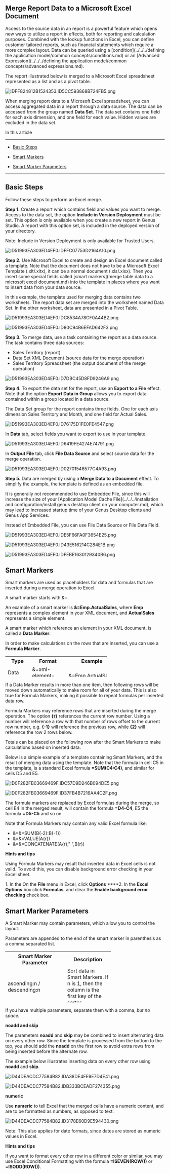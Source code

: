 ## Merge Report Data to a Microsoft Excel Document

Access to the source data in an report is a powerful feature which opens new ways to utilize a report in effects, both for reporting and calculation purposes. Combined with the lookup functions in Excel, you can define customer tailored reports, such as financial statements which require a more complex layout. Data can be queried using a [condition](../../../defining the application model/common concepts/conditions.md) or an [Advanced Expression](../../../defining the application model/common concepts/advanced expressions.md).

The report illustrated below is merged to a Microsoft Excel spreadsheet represented as a list and as a pivot table.

![IDFF824812B1524353.ID5CC593868B724FB5.png](media/IDFF824812B1524353.ID5CC593868B724FB5.png)

When merging report data to a Microsoft Excel spreadsheet, you can access aggregated data in a report through a data source. The data can be accessed from the group named **Data Set**. The data set contains one field for each axis dimension, and one field for each value. Hidden values are excluded in the data set.

In this article

* * *

*   [Basic Steps](#basic-steps)

*   [Smart Markers](#smart-markers)

*   [Smart Marker Parameters](#smart-marker-parameters)

* * *

## Basic Steps

Follow these steps to perform an Excel merge.

**Step 1.** Create a report which contains field and values you want to merge. Access to the data set, the option **Include in Version Deployment** must be set. This option is only available when you create a new report in Genus Studio. A report with this option set, is included in the deployed version of your directory.

Note: Include in Version Deployment is only available for Trusted Users.  

![ID51993EA303ED4EF0.IDFFC07753D2164A10.png](media/ID51993EA303ED4EF0.IDFFC07753D2164A10.png)

**Step 2\.** Use Microsoft Excel to create and design an Excel document called a template. Note that the document does not have to be a Microsoft Excel Template (.xlt/.xltx), it can be a normal document (.xls/.xlsx). Then you insert some special fields called [smart markers](merge table data to a microsoft excel document.md) into the template in places where you want to insert data from your data source.

In this example, the template used for merging data contains two worksheets. The report data set are merged into the worksheet named Data Set. In the other worksheet, data are presented in a Pivot Table.

![ID51993EA303ED4EF0.IDC8534A78CF0A44B2.png](media/ID51993EA303ED4EF0.IDC8534A78CF0A44B2.png)

![ID51993EA303ED4EF0.ID80C94B6EFAD642F3.png](media/ID51993EA303ED4EF0.ID80C94B6EFAD642F3.png)

**Step 3.** To merge data, use a task containing the report as a data source. The task contains three data sources:

*   Sales Territory (report)
*   Data Set XML Document (source data for the merge operation)
*   Sales Territory Spreadsheet (the output document of the merge operation)  

![ID51993EA303ED4EF0.ID7DBC45D8FD9246A9.png](media/ID51993EA303ED4EF0.ID7DBC45D8FD9246A9.png)

**Step 4\.** To export the data set for the report, use an **Export to a File** effect. Note that the option **Export Data in Group** allows you to export data contained within a group located in a data source.

The Data Set group for the report contains three fields. One for each axis dimension Sales Territory and Month, and one field for Actual Sales.

![ID51993EA303ED4EF0.ID76175D1FE0FE4547.png](media/ID51993EA303ED4EF0.ID76175D1FE0FE4547.png)

In **Data** tab, select fields you want to export to use in your template.

![ID51993EA303ED4EF0.ID6419FE4274E74791.png](media/ID51993EA303ED4EF0.ID6419FE4274E74791.png)

In **Output File** tab, click **File Data Source** and select source data for the merge operation.

![ID51993EA303ED4EF0.ID02701546577C4A93.png](media/ID51993EA303ED4EF0.ID02701546577C4A93.png)

**Step 5\.** Data are merged by using a **Merge Data to a Document** effect. To simplify the example, the template is defined as an embedded file.

It is generally not recommended to use Embedded File, since this will increase the size of your [Application Model Cache File](../../../installation and configuration/install genus desktop client on your computer.md), which may lead to increased startup time of your Genus Desktop clients and Genus App Services.

Instead of Embedded File, you can use File Data Source or File Data Field.  

![ID51993EA303ED4EF0.IDE5F66FA0F3654E25.png](media/ID51993EA303ED4EF0.IDE5F66FA0F3654E25.png)

![ID51993EA303ED4EF0.ID43E516214C284E1B.png](media/ID51993EA303ED4EF0.ID43E516214C284E1B.png)

![ID51993EA303ED4EF0.IDFEBE1630129340B6.png](media/ID51993EA303ED4EF0.IDFEBE1630129340B6.png)



## Smart Markers

Smart markers are used as placeholders for data and formulas that are inserted during a merge operation to Excel.

A smart marker starts with &=.

An example of a smart marker is **&=Emp.ActualSales**, where **Emp** represents a complex element in your XML document, and **ActualSales** represents a simple element.

A smart marker which reference an element in your XML document, is called a **Data Marker**.

In order to make calculations on the rows that are inserted, you can use a **Formula Marker**.

<table style="WIDTH: 63.69%; HEIGHT: 65px">

<tbody>

<tr>

<th>Type</th>

<th>Format</th>

<th>Example</th>

</tr>

<tr>

<td>Data Marker</td>

<td>&=xml-element-name</td>

<td>&=Emp.ActualSales</td>

</tr>

<tr>

<td>Formula Marker</td>

<td>&=&=formula</td>

<td>&=&=D{r}*C{r}</td>

</tr>

</tbody>

</table>

If a Data Marker results in more than one item, then following rows will be moved down automatically to make room for all of your data. This is also true for Formula Markers, making it possible to repeat formulas per inserted data row.

Formula Markers may reference rows that are inserted during the merge operation. The option **{r}** references the current row number. Using a number will reference a row with that number of rows offset to the current row number, e.g. **{-1}** will reference the previous row, while **{2}** will reference the row 2 rows below.

Totals can be placed on the following row after the Smart Markers to make calculations based on inserted data.

Below is a simple example of a template containing Smart Markers, and the result of merging data using the template. Note that the formula in cell C5 in the template, is a standard Excel formula **=SUM(C4:C4)**, and similar for cells D5 and E5.

![ID0F282FB03669469F.IDC57D9D246B094DE5.png](media/a9c920a6029b4ed6873596017c0b852c.png)

![ID0F282FB03669469F.ID37FB4B7216AA4C2F.png](media/152e9e8c852e498b809db82f52214456.png)

The formula markers are replaced by Excel formulas during the merge, so cell E4 in the merged result, will contain the formula **=D4-C4**, E5 the formula **=D5-C5** and so on.

Note that Formula Markers may contain any valid Excel formula like:

*   &=&=SUM(B{-2}:B{-1})
*   &=&=VALUE(A{r})
*   &=&=CONCATENATE(A{r}," ",B{r})

**Hints and tips**

<span style="FONT-WEIGHT: normal">Using Formula Markers may result that inserted data in Excel cells is not valid. To avoid this, you can disable background error checking in your Excel sheet.

<span style="FONT-WEIGHT: normal">1\. In the On the **File** <span style="FONT-WEIGHT: normal">menu in Excel, click **Options** <span style="FONT-WEIGHT: normal">****<span style="FONT-WEIGHT: normal">2\. In the **Excel Options** <span style="FONT-WEIGHT: normal">box click **Formulas**<span style="FONT-WEIGHT: normal">, and clear the **Enable background error checking** <span style="FONT-WEIGHT: normal"><span style="FONT-WEIGHT: normal"><span style="FONT-WEIGHT: normal"><span style="FONT-WEIGHT: normal"><span style="FONT-WEIGHT: normal">check box. 



## Smart Marker Parameters

A Smart Marker may contain parameters, which allow you to control the layout.

Parameters are appended to the end of the smart marker in parenthesis as a comma separated list.

<table style="WIDTH: 66.28%; HEIGHT: 161px">

<tbody>

<tr>

<th>Smart Marker Parameter</th>

<th>Description</th>

</tr>

<tr>

<td>ascending:n / descending:n</td>

<td>Sort data in Smart Markers. If n is 1, then the column is the first key of the sorter.</td>

</tr>

<tr>

<td>group:normal|repeat</td>

<td>Group data in smart markers. See [Grouping of Data](merge table data to a microsoft excel document.md "Grouping of Data") for more information.</td>

</tr>

<tr>

<td>horizontal</td>

<td>Write data left-to-right, instead of top-to-bottom.</td>

</tr>

<tr>

<td>noadd</td>

<td>Do not add extra rows to fit data.</td>

</tr>

<tr>

<td>numeric</td>

<td>Convert text to number if possible.</td>

</tr>

<tr>

<td>shift</td>

<td>Shift down or right extra rows/columns to fit data.</td>

</tr>

<tr>

<td>skip:n</td>

<td>Skip n number of rows for each row of data.</td>

</tr>

</tbody>

<colgroup><col width="300" style="WIDTH: 300px"><col width="300" style="WIDTH: 300px"></colgroup></table>

If you have multiple parameters, separate them with a comma, <span style="FONT-STYLE: italic">but no space.

**noadd and skip**

The parameters **noadd** and **skip** may be combined to insert alternating data on every other row. Since the template is processed from the bottom to the top, you should add the **noadd** on the first row to avoid extra rows from being inserted before the alternate row.

The example below illustrates inserting data on every other row using **noadd** and **skip**.

![ID44DEACDC77584B82.IDA38DE4FE9E7D4E41.png](media/cb528a57601c42939ac014b3b74f57e0.png)

![ID44DEACDC77584B82.IDB333BCEADF274355.png](media/cde460d1c4484c38a93d6239bc7c62ec.png)

**numeric**

Use **numeric** to tell Excel that the merged cells have a numeric content, and are to be formatted as numbers, as opposed to text.

![ID44DEACDC77584B82.ID3178E60D9E594430.png](media/fc434b0ab7974845825c1552dd7c95db.png)

Note: This also applies for date formats, since dates are stored as numeric values in Excel.

**Hints and tips**

If you want to format every other row in a different color or similar, you may use Excel Conditional Formatting with the formula **=ISEVEN(ROW())** or **=ISODD(ROW())**.

